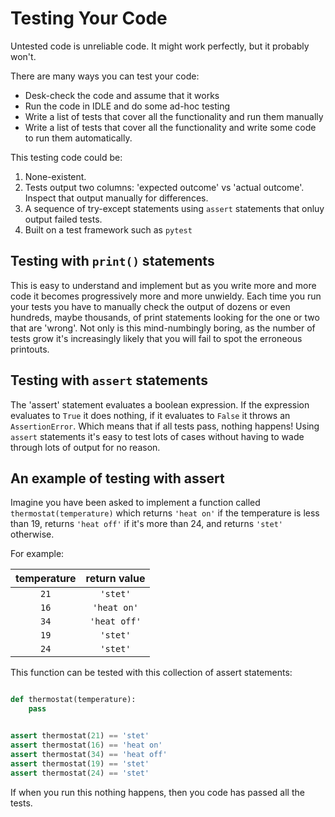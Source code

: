 # Testing Your Code

Untested code is unreliable code. It might work perfectly, but it probably won't.

There are many ways you can test your code:

* Desk-check the code and assume that it works
* Run the code in IDLE and do some ad-hoc testing
* Write a list of tests that cover all the functionality and run them manually
* Write a list of tests that cover all the functionality and write some code to run them automatically.

This testing code could be:

1. None-existent.
2. Tests output two columns: 'expected outcome' vs 'actual outcome'. Inspect that output manually for
   differences.
3. A sequence of try-except statements using `assert` statements that onluy output failed tests.
4. Built on a test framework such as `pytest`

## Testing with `print()` statements

This is easy to understand and implement but as you write more and more code it becomes progressively more
and more unwieldy. Each time you run your tests you have to manually check the output of dozens or even
hundreds, maybe thousands, of print statements looking for the one or two that are 'wrong'. Not only is this
mind-numbingly boring, as the number of tests grow it's increasingly likely that you will fail to spot the
erroneous printouts.

## Testing with `assert` statements

The 'assert' statement evaluates a boolean expression. If the expression evaluates to `True` it does
nothing, if it evaluates to `False` it throws an `AssertionError`. Which means that if all tests pass,
nothing happens! Using `assert` statements it's easy to test lots of cases without having to wade through
lots of output for no reason.

## An example of testing with assert

Imagine you have been asked to implement a function called `thermostat(temperature)` which
returns `'heat on'` if the temperature is less than 19, returns `'heat off'` if it's more than 24, and
returns `'stet'` otherwise.

For example:

| temperature | return value |
|:-----------:|:------------:|
|    `21`     |   `'stet'`   |
|    `16`     | `'heat on'`  |
|    `34`     | `'heat off'` |
|    `19`     |   `'stet'`   |
|    `24`     |   `'stet'`   |

This function can be tested with this collection of assert statements:

```python

def thermostat(temperature):
    pass


assert thermostat(21) == 'stet'
assert thermostat(16) == 'heat on'
assert thermostat(34) == 'heat off'
assert thermostat(19) == 'stet'
assert thermostat(24) == 'stet'
```

If when you run this nothing happens, then you code has passed all the tests.